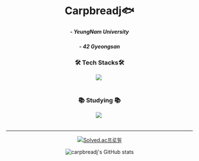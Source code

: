 <h1 align="center">Carpbreadj🐟</h1>

<h5 align="center">
- YeungNam University
<h5 align="center">
- 42 Gyeongsan
</h5>

  
<h3 align="center">🛠 Tech Stacks🛠</h3>

<div align="center">
  <img src="https://img.shields.io/badge/c-A8B9CC.svg?style=for-the-badge&logo=c&logoColor=black" />&nbsp
</div>

<br>

<h3 align="center">📚 Studying 📚</h3>
<div align="center">
  <img src="https://img.shields.io/badge/java-%23ED8B00.svg?style=for-the-badge&logo=openjdk&logoColor=white" />&nbsp
</div>
<br>
<div align="center">
  
----
  
[![Solved.ac프로필](http://mazassumnida.wtf/api/v2/generate_badge?boj=skyjmk04)](https://solved.ac/skyjmk04)

![carpbreadj's GitHub stats](https://github-readme-stats.vercel.app/api?username=carpbreadj&show_icons=true&theme=dracula)
